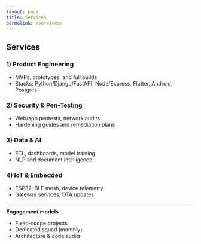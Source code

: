 ```yaml
---
layout: page
title: Services
permalink: /services/
---
```


## Services

### 1) Product Engineering
- MVPs, prototypes, and full builds
- Stacks: Python/Django/FastAPI, Node/Express, Flutter, Android, Postgres

### 2) Security & Pen-Testing
- Web/app pentests, network audits
- Hardening guides and remediation plans

### 3) Data & AI
- ETL, dashboards, model training
- NLP and document intelligence

### 4) IoT & Embedded
- ESP32, BLE mesh, device telemetry
- Gateway services, OTA updates

---

**Engagement models**
- Fixed-scope projects
- Dedicated squad (monthly)
- Architecture & code audits
